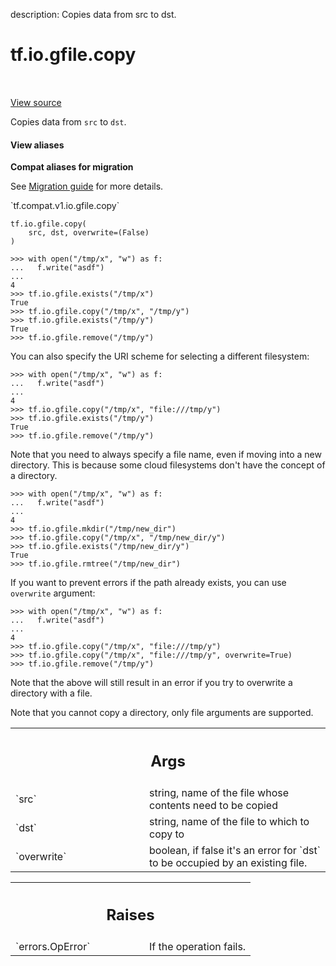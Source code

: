 description: Copies data from src to dst.

<div itemscope itemtype="http://developers.google.com/ReferenceObject">
<meta itemprop="name" content="tf.io.gfile.copy" />
<meta itemprop="path" content="Stable" />
</div>

# tf.io.gfile.copy

<!-- Insert buttons and diff -->

<table class="tfo-notebook-buttons tfo-api nocontent" align="left">

</table>

<a target="_blank" href="/code/stable/tensorflow/python/lib/io/file_io.py">View source</a>



Copies data from `src` to `dst`.

<section class="expandable">
  <h4 class="showalways">View aliases</h4>
  <p>
<b>Compat aliases for migration</b>
<p>See
<a href="https://www.tensorflow.org/guide/migrate">Migration guide</a> for
more details.</p>
<p>`tf.compat.v1.io.gfile.copy`</p>
</p>
</section>

<pre class="devsite-click-to-copy prettyprint lang-py tfo-signature-link">
<code>tf.io.gfile.copy(
    src, dst, overwrite=(False)
)
</code></pre>



<!-- Placeholder for "Used in" -->

```
>>> with open("/tmp/x", "w") as f:
...   f.write("asdf")
...
4
>>> tf.io.gfile.exists("/tmp/x")
True
>>> tf.io.gfile.copy("/tmp/x", "/tmp/y")
>>> tf.io.gfile.exists("/tmp/y")
True
>>> tf.io.gfile.remove("/tmp/y")
```

You can also specify the URI scheme for selecting a different filesystem:

```
>>> with open("/tmp/x", "w") as f:
...   f.write("asdf")
...
4
>>> tf.io.gfile.copy("/tmp/x", "file:///tmp/y")
>>> tf.io.gfile.exists("/tmp/y")
True
>>> tf.io.gfile.remove("/tmp/y")
```

Note that you need to always specify a file name, even if moving into a new
directory. This is because some cloud filesystems don't have the concept of a
directory.

```
>>> with open("/tmp/x", "w") as f:
...   f.write("asdf")
...
4
>>> tf.io.gfile.mkdir("/tmp/new_dir")
>>> tf.io.gfile.copy("/tmp/x", "/tmp/new_dir/y")
>>> tf.io.gfile.exists("/tmp/new_dir/y")
True
>>> tf.io.gfile.rmtree("/tmp/new_dir")
```

If you want to prevent errors if the path already exists, you can use
`overwrite` argument:

```
>>> with open("/tmp/x", "w") as f:
...   f.write("asdf")
...
4
>>> tf.io.gfile.copy("/tmp/x", "file:///tmp/y")
>>> tf.io.gfile.copy("/tmp/x", "file:///tmp/y", overwrite=True)
>>> tf.io.gfile.remove("/tmp/y")
```

Note that the above will still result in an error if you try to overwrite a
directory with a file.

Note that you cannot copy a directory, only file arguments are supported.

<!-- Tabular view -->
 <table class="responsive fixed orange">
<colgroup><col width="214px"><col></colgroup>
<tr><th colspan="2"><h2 class="add-link">Args</h2></th></tr>

<tr>
<td>
`src`
</td>
<td>
string, name of the file whose contents need to be copied
</td>
</tr><tr>
<td>
`dst`
</td>
<td>
string, name of the file to which to copy to
</td>
</tr><tr>
<td>
`overwrite`
</td>
<td>
boolean, if false it's an error for `dst` to be occupied by an
existing file.
</td>
</tr>
</table>



<!-- Tabular view -->
 <table class="responsive fixed orange">
<colgroup><col width="214px"><col></colgroup>
<tr><th colspan="2"><h2 class="add-link">Raises</h2></th></tr>

<tr>
<td>
`errors.OpError`
</td>
<td>
If the operation fails.
</td>
</tr>
</table>

